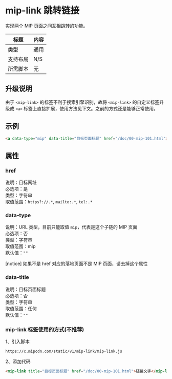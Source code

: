 # mip-link 跳转链接

实现两个 MIP 页面之间互相跳转的功能。

标题|内容
----|----
类型|通用
支持布局|N/S
所需脚本|无

## 升级说明

由于 `<mip-link>` 的标签不利于搜索引擎识别，故将 `<mip-link>` 的自定义标签升级成 `<a>` 标签上直接扩展，使用方法见下文。之前的方式还是能够正常使用。

## 示例

```html
<a data-type="mip" data-title="目标页面标题" href="/doc/00-mip-101.html">链接文字</a>
```

## 属性

### href

说明：目标网址  
必选项：是  
类型：字符串  
取值范围：`https?://.*`, `mailto:.*`, `tel:.*`

### data-type

说明：URL 类型，目前只能取值 `mip`，代表是这个子链的 MIP 页面  
必选项：否  
类型：字符串  
取值范围：mip  
默认值：`""`

[notice] 如果不是 href 对应的落地页面不是 MIP 页面，请去掉这个属性

### data-title

说明：目标页面标题  
必选项：否  
类型：字符串  
取值范围：任何  
默认值：`""`

### mip-link 标签使用的方式(不推荐)

1、引入脚本

```
https://c.mipcdn.com/static/v1/mip-link/mip-link.js
```

2、添加代码
```html
<mip-link title="目标页面标题" href="/doc/00-mip-101.html">链接文字</mip-link>
```


